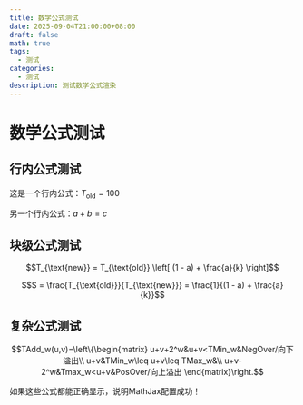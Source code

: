 ```yaml
---
title: 数学公式测试
date: 2025-09-04T21:00:00+08:00
draft: false
math: true
tags:
  - 测试
categories:
  - 测试
description: 测试数学公式渲染
---
```


# 数学公式测试

## 行内公式测试

这是一个行内公式：$T_{\text{old}} = 100$

另一个行内公式：$a + b = c$

## 块级公式测试

$$T_{\text{new}} = T_{\text{old}} \left[ (1 - a) + \frac{a}{k} \right]$$

$$S = \frac{T_{\text{old}}}{T_{\text{new}}} = \frac{1}{(1 - a) + \frac{a}{k}}$$

## 复杂公式测试

$$TAdd_w(u,v)=\left\{\begin{matrix}
u+v+2^w&u+v<TMin_w&NegOver/向下溢出\\
u+v&TMin_w\leq u+v\leq TMax_w&\\
u+v-2^w&Tmax_w<u+v&PosOver/向上溢出
\end{matrix}\right.$$

如果这些公式都能正确显示，说明MathJax配置成功！
